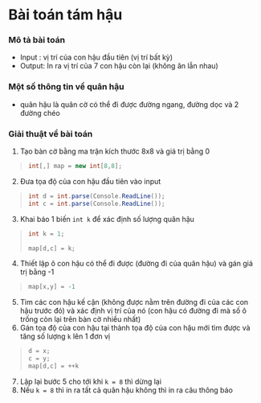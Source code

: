 # Bài toán tám hậu


### Mô tả bài toán

* Input : vị trí của con hậu đầu tiên (vị trí bất kỳ)
* Output: In ra vị trí của 7 con hậu còn lại (không ăn lẫn nhau)

### Một số thông tin về quân hậu

* quân hậu là quân cờ có thể đi được đường ngang, đường dọc và 2 đường chéo

### Giải thuật về bài toán



1. Tạo bàn cờ bằng ma trận kích thước 8x8 và giá trị bằng 0
> ```csharp
> int[,] map = new int[8,8];
> ```

2. Đưa tọa độ của con hậu đầu tiên vào input
> ```csharp
> int d = int.parse(Console.ReadLine());
> int c = int.parse(Console.ReadLine());
> ```
3. Khai báo 1 biến `int k` để xác định số lượng quân hậu
> ```csharp
> int k = 1;
> ```
> ```csharp
> map[d,c] = k;
> ```
4. Thiết lập ô con hậu có thể đi được (đường đi của quân hậu) và gán giá trị bằng -1
> ```csharp
> map[x,y] = -1
> ```
5. Tìm các con hậu kế cận (không được nằm trên đường đi của các con hậu trước đó) và xác định vị trí của nó (con hậu có đường đi mà số ô trống còn lại trên bàn cờ nhiều nhất)
6. Gán tọa độ của con hậu tại thành tọa độ của con hậu mới tìm được và tăng số lượng `k` lên 1 đơn vị
> ```csharp
> d = x;
> c = y;
> map[d,c] = ++k
> ```
7. Lập lại bước 5 cho tới khi `k = 8` thì dừng lại
8. Nếu `k = 8` thì in ra tất cả quân hậu không thì in ra câu thông báo
